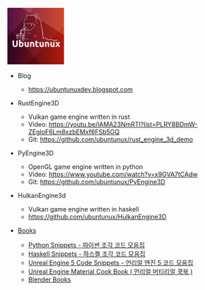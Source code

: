 ![Ubuntunux](https://github.com/ubuntunux/Ubuntunux/blob/main/Ubuntunux128.png)

- Blog
    - https://ubuntunuxdev.blogspot.com

- RustEngine3D
    - Vulkan game engine written in rust
    - Video: https://youtu.be/lAMA23NmRTI?list=PLRY8BDmW-ZEgIoF6Lm8xzbEMxf6FSb5GQ
    - Git: https://github.com/ubuntunux/rust_engine_3d_demo
  
- PyEngine3D
    - OpenGL game engine written in python
    - Video: https://www.youtube.com/watch?v=x9GVA7tCAdw
    - Git: https://github.com/ubuntunux/PyEngine3D

- HulkanEngine3d
    - Vulkan game engine written in haskell
    - https://github.com/ubuntunux/HulkanEngine3D
 
- [Books](https://wikidocs.net/profile/info/book/2414)
    - [Python Snippets - 파이썬 조각 코드 모음집](https://wikidocs.net/book/536)
    - [Haskell Snippets - 하스켈 조각 코드 모음집](https://wikidocs.net/book/820)
    - [Unreal Engine 5 Code Snippets - 언리얼 엔진 5 코드 모음집](https://wikidocs.net/book/9347)
    - [Unreal Engine Material Cook Book ( 언리얼 머티리얼 쿡북 )](https://wikidocs.net/book/803)
    - [Blender Books](https://wikidocs.net/book/7444)
